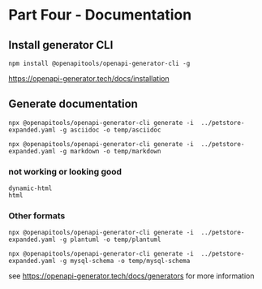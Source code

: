 # Part Four - Documentation

## Install generator CLI

    npm install @openapitools/openapi-generator-cli -g

https://openapi-generator.tech/docs/installation

## Generate documentation

    npx @openapitools/openapi-generator-cli generate -i  ../petstore-expanded.yaml -g asciidoc -o temp/asciidoc

    npx @openapitools/openapi-generator-cli generate -i  ../petstore-expanded.yaml -g markdown -o temp/markdown

### not working or looking good

    dynamic-html
    html

### Other formats

    npx @openapitools/openapi-generator-cli generate -i  ../petstore-expanded.yaml -g plantuml -o temp/plantuml

    npx @openapitools/openapi-generator-cli generate -i  ../petstore-expanded.yaml -g mysql-schema -o temp/mysql-schema

see https://openapi-generator.tech/docs/generators for more information
